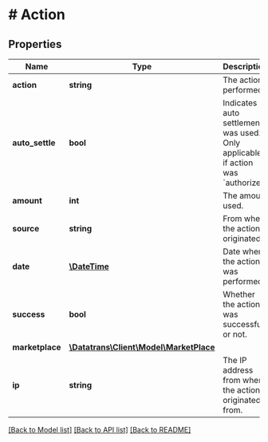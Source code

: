 # # Action

## Properties

Name | Type | Description | Notes
------------ | ------------- | ------------- | -------------
**action** | **string** | The action performed. | [optional]
**auto_settle** | **bool** | Indicates if auto settlement was used. Only applicable if action was &#x60;authorize&#x60; | [optional]
**amount** | **int** | The amount used. | [optional]
**source** | **string** | From where the action originated. | [optional]
**date** | [**\DateTime**](\DateTime.md) | Date when the action was performed. | [optional]
**success** | **bool** | Whether the action was successful or not. | [optional]
**marketplace** | [**\Datatrans\Client\Model\MarketPlace**](MarketPlace.md) |  | [optional]
**ip** | **string** | The IP address from where the action originated from. | [optional]

[[Back to Model list]](../../README.md#models) [[Back to API list]](../../README.md#endpoints) [[Back to README]](../../README.md)
